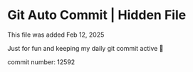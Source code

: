# Git Auto Commit | Hidden File

This file was added Feb 12, 2025

Just for fun and keeping my daily git commit active 🤪

commit number: 12592
